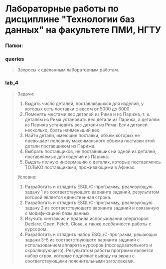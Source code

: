 # Лабораторные работы по дисциплине "Технологии баз данных" на факультете ПМИ, НГТУ


### Папки:
### queries
> Запросы к сделанным лабораторным работам.  

### lab_4
> Задачи:  
> 1. Выдать число деталей, поставлявшихся для изделий, у которых есть поставки с весом от 5000 до 6000.
> 2. Поменять местами вес деталей из Рима и из Парижа, т. е. деталям из Рима установить вес детали из Парижа, а деталям из 
> Парижа установить вес детали из Рима. Если деталей несколько, брать наименьший вес.
> 3. Найти детали, имеющие поставки, объем которых не превышает половину максимального объема поставки этой детали поставщиком из Парижа.
> 4. Выбрать поставщиков, не поставивших ни одной из деталей, поставляемых для изделий из Парижа.
> 5. Выдать полную информацию о деталях, которые поставлялись ТОЛЬКО поставщиками, проживающими в Афинах.
>
> Условие:
> 1. Разработать и отладить ESQL/С-программу, реализующую задачу 1 из соответствующего варианта заданий, результатом которой
является единственная строка.
> 2. Разработать и отладить ESQL/С-программу, реализующую задачу 2 из соответствующего варианта заданий и связанную с модификацией
базы данных.
> 3. Изучить синтаксис и правила использования операторов Declare, Open, Fetch, Close, а также особенности работы с курсором.
> 4. Разработать и отладить набор ESQL/С-программ, решающих задачи 3–5 из соответствующего варианта заданий с использованием 
аппарата курсоров (последовательного и скроллирующего). Результатом работы программ является набор строк, которые подлежат выводу на 
экран с соответствующими пояснительными заголовками.
